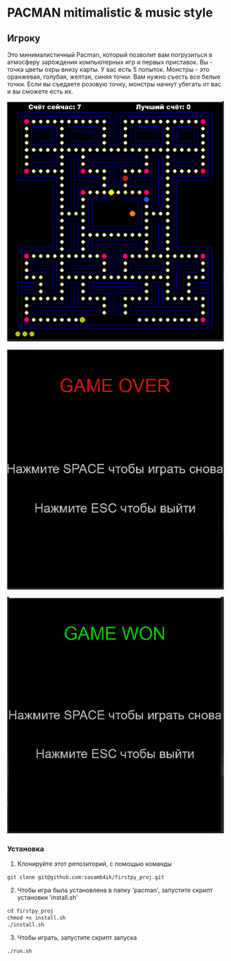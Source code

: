 # PACMAN mitimalistic & music style



## Игроку

Это минималистичный Pacman, который позволит вам погрузиться в атмосферу зарождения компьютерных игр и первых приставок. Вы - точка цветы охры внизу карты. У вас есть 5 попыток. Монстры - это оранжевая, голубая, желтая, синяя точки. Вам нужно съесть все белые точки. Если вы съедаете розовую точку, монстры начнут убегать от вас и вы сможете есть их.

![You lost!](https://github.com/sasamb4ik/firstpy_proj/blob/dev/images/Screenshot%20from%202023-04-17%2017-27-16.png)

![You lost!](https://github.com/sasamb4ik/firstpy_proj/blob/dev/images/Screenshot%20from%202023-04-17%2017-28-52.png)

![You lost!](https://github.com/sasamb4ik/firstpy_proj/blob/dev/images/Screenshot%20from%202023-04-17%2018-22-12.png)


### Установка

1) Клонируйте этот репозиторий, с помощью команды

```
git clone git@github.com:sasamb4ik/firstpy_proj.git
```

2) Чтобы игра была установлена в папку 'pacman', запустите скрипт установки 'install.sh'
```
cd firstpy_proj
chmod +x install.sh
./install.sh
```

3) Чтобы играть, запустите скрипт запуска
```
./run.sh
```
